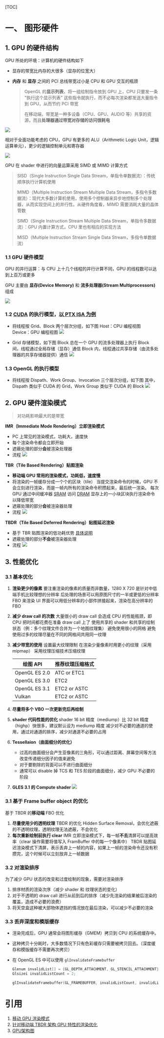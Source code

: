 [TOC]

# 一、 图形硬件

## 1. GPU 的硬件结构

GPU 所处的环境：计算机的硬件结构如下

- 显存的带宽比内存的大很多（显存的位宽大）

- **内存** 和 **显存** 之间的 PCI 总线带宽过小是 CPU 和 GPU 交互的瓶颈

  > OpenGL 的**显示列表**，将一组绘制指令放到 GPU 上，CPU 只要发一条 "执行这个显示列表" 这些指令就执行，而不必每次渲染都发送大量指令到 GPU，从而节约 PCI 带宽 
  >
  > 在移动端，带宽是一种多设备（CPU、GPU、AUDIO 等）共享的资源，而且**处理器通过带宽对存储的访问很耗电**

![](images/computerHardWareStructure.png)

相对于全面功能考虑的 CPU，GPU 有更多的 ALU（Arithmetic Logic Unit，逻辑运算单元），更少的逻辑控制单元和寄存器

![](images/GPU_VS_CPU.png)

GPU 在 shader 中进行的向量运算采用 SIMD 或 MIMD 计算方式

> SISD（Single Instruction Single Data Stream，单指令单数据流）：传统顺序执行计算机使用
>
> MIMD（Multiple Instruction Stream Multiple Data Stream，多指令多数据流）：现代大多数计算机使用，使用多个控制器来异步地控制多个处理器，从而实现空间上的并行性。从硬件角度看，MIMD 需要消耗大量的晶体管数
>
> SIMD（Single Instruction Stream Multiple Data Stream，单指令多数据流）：GPU 内置计算方式，CPU 里也有相应的实现方法
>
> MISD（Multiple Instruction Stream Single Data Stream，多指令单数据流）



### 1.1 GPU 硬件模型

GPU 的并行运算：与 CPU 上十几个线程的并行计算不同，GPU 的线程数可以达到上百万或更多

GPU 主要由 **显存(Device Memory)** 和 **流多处理器(Stream Multiprocessors)** 组成

![](images/GPUDeviceModel.png)



### 1.2 [CUDA](http://eric_rollins.home.mindspring.com/ray/cuda.html) 的执行模型，[以 PTX ISA 为例](https://docs.nvidia.com/cuda/parallel-thread-execution/index.html)

- 将线程按 Grid、Block 两个层次分组，如下图
  Host：CPU 编程视图
  Device：GPU 编程视图
  ![](images/cuda.png)

- Grid 存储模型，如下图
  Block 总在一个 GPU 的流多处理器上执行
  Block 间，线程通过全局存储（显存）通信
  Block 内，线程通过共享存储（由流多处理器的共享存储器提供）通信
  ![](images/cudaGride.jpg)



### 1.3 OpenGL 的执行模型

- 将线程按 Dispath、Work Group、Invocation 三个层次分组，如下图
其中，Dispath 类似于 CUDA 的 Grid，Work Group 类似于 CUDA 的 Block
  ![](images/OpenGLProcessModel.png)



## 2. GPU 硬件渲染模式

> 对功耗影响最大的是带宽

**IMR（Immediate Mode Rendering）立即渲染模式**

- PC 上常见的渲染模式，功耗大，速度快
- 每个渲染命令都会立即开始
- 遮蔽处理的部分**会**被渲染处理器
- 流程
  ![](images/imr.jpg)



**TBR（Tile Based Rendering）贴图渲染**

- **移动端 GPU 常用的渲染模式，功耗低，速度慢**
- 将渲染的一帧缓存分成一个个的区块（tile）
  当提交渲染命令的时候，GPU 不会立刻进行渲染，而是一帧内所有的渲染命令积攒起来，最后统一渲染。
  每次 GPU 通过中间缓冲器 [SRAM](https://baike.baidu.com/item/SRAM/7705927?fr=aladdin) 访问 [DRAM](https://baike.baidu.com/item/DRAM) 显存上的一小块区块执行渲染命令以降低带宽
- 遮蔽处理的部分**会**被渲染器处理
- 流程
  ![](images/tbr.jpg)



**TBDR（Tile Based Deferred Rendering）贴图延迟渲染**

- 基于 TBR 贴图渲染的低功耗优势 [具体说明](https://en.wikipedia.org/wiki/Tiled_rendering)
- 遮蔽处理的部分**不会**被渲染器处理
- 流程
  ![](images/tbdr.jpg)



## 3. 性能优化

### 3.1 基本优化

1. **渲染更少的像素**
   要注重渲染的像素的质量而非数量，1280 X 720 是针对中低端手机比较理想的分辨率
   后处理的场景可以用原图尺寸的一半或更低的分辨率 FBO 来渲染
   UI 界面可以用低分辨率的小部件拼接起来，渲染在高分辨率的 FBO 

2. **减少 draw call 的次数**
   大量很小的 draw call 会造成 CPU 的性能瓶颈，即 CPU 把时间都花费在准备 draw call 上了
   使用共享的 shader 和共享的绘制状态（例：多个纹理文件合并为一个地图纹理集）
   避免使用很小的网格
   避免使用过多的纹理尽量在不同的网格间共用同一纹理

3. **减少带宽的使用**
   设置最大纹理限制
   在渲染少量像素时用更小的纹理（采用 mipmap）
   采用纹理压缩技术压缩纹理

   | 绘图 API      | 推荐纹理压缩格式 |
   | ------------- | ---------------- |
   | OpenGL ES 2.0 | ATC or ETC1      |
   | OpenGL ES 3.0 | ETC2             |
   | OpenGL ES 3.1 | ETC2 or ASTC     |
   | Vulkan        | ETC2 or ASTC     |

4. **尽量将多个 VBO 一次更新完后再绘制**

5. **shader 代码性能的优化**
   shader 16 bit 精度（mediump）比 32 bit 精度（highp）快很多，建议默认设为 mediump 精度
   减少对不必要的通道的使用，通过对通道的排序，减少对通道不必要的占用

6. **Tessellaion（曲面细分的优化）**

   - 过高的曲面细分会产生亚像素的三角形，可以通过距离、屏幕空间等方法改变传递细分因子的值来避免
   - 对于要剔除的背面可以不进行曲面细分
   - 通常可以 disable 掉 TCS 和 TES 阶段的曲面细分，减少 GPU 不必要的阶段

7. **GLES 3.1 的 Compute shader**
   ![](images/compute.png)



### 3.1 基于 Frame buffer object 的优化
基于 TBDR 的**移动端** FBO 优化

1. **尽量使用少的透明纹理**
   TBDR 的优化 Hidden Surface Removal，会优化遮蔽的不透明纹理，透明纹理无法遮蔽，不会优化
2. **每次重新绘制前执行 clear**
   IMR 立即渲染模式下，每一帧**不去**清屏可以提高效率（clear 操作需要将值写入 FramBuffer 中的每一个像素中）
   TBDR 贴图延迟渲染模式下清屏，表示丢弃上一帧的内容，如果上一帧的渲染命令还没有积攒完，这个时候可以立刻放弃上一帧数据



### 3.2 对渲染排序

为了减少 GPU 状态的改变和过度绘制的现象，需要对渲染排序

1. 排序材质的渲染次序（减少 shader 和 纹理状态的变化）
2. 对于不透明的 draw call 进行从前到后的排序（减少先渲染的结果被后渲染的覆盖，造成不必要的浪费）
3. 将天空盒这种被大部物体遮挡的情况放在最后渲染，可以减少不必要的渲染



### 3.3 丢弃深度和模版缓存

- 渲染完成后，GPU 通常会将图形缓存（GMEM）拷贝到 CPU 的系统缓存中。

- 这种拷贝十分耗时，大多数情况下只有色彩缓存只需要被拷贝回去。（深度缓存和模版缓存不需要再次拷贝）

- 在 OpenGL ES 中可以使用 `glInvalidateFramebuffer` 

  ```c++
  Glenum invalidList[] = {GL_DEPTH_ATTACHMENT, GL_STENCIL_ATTACHMENT};
  Glsizei invalidListCount = 2;
   
  glInvalidateFramebuffer(GL_FRAMEBUFFER, invalidListCount, invalidList)
  ```



# 引用

1. [移动 GPU 渲染模式](https://blog.csdn.net/u013467442/article/details/40684479)
2. [针对移动端 TBDR 架构 GPU 特性的渲染优化](https://blog.csdn.net/leonwei/article/details/79298381)
3. [GPU架构图](https://blog.csdn.net/pizi0475/article/details/7573996)